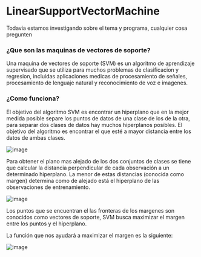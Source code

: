 # LinearSupportVectorMachine

Todavia estamos investigando sobre el tema y programa, cualquier cosa pregunten

### ¿Que son las maquinas de vectores de soporte?
Una maquina de vectores de soporte (SVM) es un algoritmo de aprendizaje supervisado que se utiliza para muchos problemas de clasificacion y regresion, incluidas aplicaciones medicas de procesamiento de señales, procesamiento de lenguaje natural y reconocimiento de voz e imagenes.

### ¿Como funciona?
El objetivo del algoritmo SVM es encontrar un hiperplano que en la mejor medida posible separe los puntos de datos de una clase de los de la otra, para separar dos clases de datos hay muchos hiperplanos posibles. El objetivo del algoritmo es encontrar el que esté a mayor distancia entre los datos de ambas clases.

![image](https://user-images.githubusercontent.com/71536847/118163879-56c4a300-b3d7-11eb-8822-d90dc460ca03.png)


Para obtener el plano mas alejado de los dos conjuntos de clases se tiene que calcular la distancia perpendicular de cada observación a un determinado hiperplano. La menor de estas distancias (conocida como margen) determina como de alejado está el hiperplano de las observaciones de entrenamiento.

![image](https://user-images.githubusercontent.com/71536847/118164867-71e3e280-b3d8-11eb-8879-6cb31256d99a.png)

Los puntos que se encuentran el las fronteras de los margenes son conocidos como vectores de soporte, SVM busca maximizar el margen entre los puntos y el hiperplano.

La función que nos ayudará a maximizar el margen es la siguiente:

![image](https://user-images.githubusercontent.com/71536847/118167198-49a9b300-b3db-11eb-991b-976d32501b6c.png)
